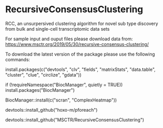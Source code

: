 # RecursiveConsensusClustering
RCC, an unsurpersived clustering algorithm for novel sub type discovery from bulk and single-cell transcriptomic data sets

For sample input and ouput files please download data from: https://www.msctr.org/2019/05/30/recursive-consensus-clustering/

To download the latest version of the package please use the following commands:

install.packages(c("devtools", "clv", "fields", "matrixStats", "data.table", "cluster", "clue", "circlize", "gdata"))

if (!requireNamespace("BiocManager", quietly = TRUE))
    install.packages("BiocManager")

BiocManager::install(c("scran", "ComplexHeatmap"))

devtools::install_github("hoxo-m/pforeach")

devtools::install_github("MSCTR/RecursiveConsensusClustering")
